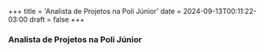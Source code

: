 +++
title = 'Analista de Projetos na Poli Júnior'
date = 2024-09-13T00:11:22-03:00
draft = false
+++
### Analista de Projetos na Poli Júnior